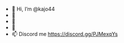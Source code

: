 - 👋 Hi, I’m @kajo44
- 👀 
- 🌱 
- 💞️ 
- 📫 Discord me https://discord.gg/PJMexqYs

<!---
kajo44/kajo44 is a ✨ special ✨ repository because its `README.md` (this file) appears on your GitHub profile.
You can click the Preview link to take a look at your changes.
--->
